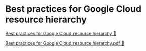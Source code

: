 # Best practices for Google Cloud resource hierarchy

[Best practices for Google Cloud resource hierarchy 🔗](https://www.coursera.org/learn/strategies-for-cloud-security-risk-management/supplement/nmpdv/best-practices-for-google-cloud-resource-hierarchy)

[Best practices for Google Cloud resource hierarchy.pdf 🔗](https://1drv.ms/b/c/526c45566c8c239a/EUNbaQyLlLpMq07N7xOhUY4Bu9xet4t8kGzncc2hoEOFkA?e=ZSe7tS)
